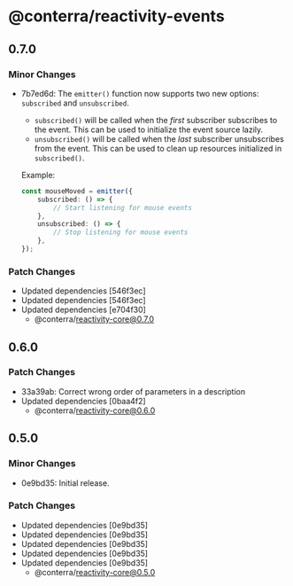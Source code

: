 # @conterra/reactivity-events

## 0.7.0

### Minor Changes

- 7b7ed6d: The `emitter()` function now supports two new options: `subscribed` and `unsubscribed`.

    - `subscribed()` will be called when the _first_ subscriber subscribes to the event.
      This can be used to initialize the event source lazily.
    - `unsubscribed()` will be called when the _last_ subscriber unsubscribes from the event.
      This can be used to clean up resources initialized in `subscribed()`.

    Example:

    ```ts
    const mouseMoved = emitter({
        subscribed: () => {
            // Start listening for mouse events
        },
        unsubscribed: () => {
            // Stop listening for mouse events
        },
    });
    ```

### Patch Changes

- Updated dependencies [546f3ec]
- Updated dependencies [546f3ec]
- Updated dependencies [e704f30]
    - @conterra/reactivity-core@0.7.0

## 0.6.0

### Patch Changes

- 33a39ab: Correct wrong order of parameters in a description
- Updated dependencies [0baa4f2]
    - @conterra/reactivity-core@0.6.0

## 0.5.0

### Minor Changes

- 0e9bd35: Initial release.

### Patch Changes

- Updated dependencies [0e9bd35]
- Updated dependencies [0e9bd35]
- Updated dependencies [0e9bd35]
- Updated dependencies [0e9bd35]
- Updated dependencies [0e9bd35]
    - @conterra/reactivity-core@0.5.0
